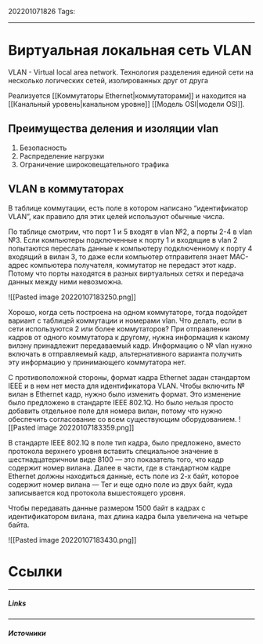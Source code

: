 202201071826
Tags:
___
# Виртуальная локальная сеть VLAN

VLAN - Virtual local area network. Технология разделения единой сети на несколько логических сетей, изолированных друг от друга

Реализуется [[Коммутаторы Ethernet|коммутаторами]] и находится на [[Канальный уровень|канальном уровне]] [[Модель OSI|модели OSI]].



## Преимущества деления и изоляции vlan

1. Безопасность
2. Распределение нагрузки
3. Ограничение широковещательного трафика


## VLAN в коммутаторах

В таблице коммутации, есть поле в котором написано “идентификатор VLAN”, как правило для этих целей используют обычные числа. 

По таблице смотрим, что порт 1 и 5 входят в vlan №2, а порты 2-4 в vlan №3. Если компьютеры подключенные к порту 1 и входящие в vlan 2 попытаются переслать данные к компьютеру подключенному к порту 4 входящий в вилан 3, то даже если компьютер отправителя знает MAC-адрес компьютера получателя, коммутатор не передаст этот кадр. Потому что порты находятся в разных виртуальных сетях и передача данных между ними невозможна.


![[Pasted image 20220107183250.png]]

Хорошо, когда сеть построена на одном коммутаторе, тогда подойдет вариант с таблицей коммутации и номерами vlan. Что делать, если в сети используются 2 или более коммутаторов? При отправлении кадров от одного коммутатора к другому, нужна информация к какому вилэну принадлежит передаваемый кадр. Информацию о № vlan нужно включать в отправляемый кадр, альтернативного варианта получить эту информацию у принимающего коммутатора нет.

С противоположной стороны, формат кадра Ethernet задан стандартом IEEE и в нем нет места для идентификатора VLAN. Чтобы включить № вилан в Ethernet кадр, нужно было изменить формат. Это изменение было предложено в стандарте IEEE 802.1Q. Но было нельзя просто добавить отдельное поле для номера вилан, потому что нужно обеспечить согласование со всем существующим оборудованием.
![[Pasted image 20220107183359.png]]

В стандарте IEEE 802.1Q в поле тип кадра, было предложено, вместо протокола верхнего уровня вставить специальное значение в шестнадцатеричном виде 8100 — это показатель того, что кадр содержит номер вилана. Далее в части, где в стандартном кадре Ethernet должны находиться данные, есть поле из 2-х байт, которое содержит номер вилана — Тег и еще одно поле из двух байт, куда записывается код протокола вышестоящего уровня. 

Чтобы передавать данные размером 1500 байт в кадрах с идентификатором вилана, max длина кадра была увеличена на четыре байта.

![[Pasted image 20220107183430.png]]






# Ссылки
___
##### Links


---
##### Источники



















































